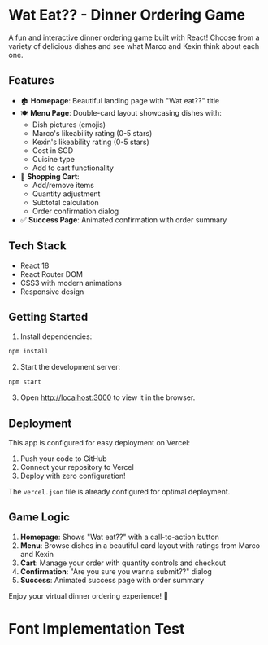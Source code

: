 # Wat Eat?? - Dinner Ordering Game

A fun and interactive dinner ordering game built with React! Choose from a variety of delicious dishes and see what Marco and Kexin think about each one.

## Features

- 🏠 **Homepage**: Beautiful landing page with "Wat eat??" title
- 🍽️ **Menu Page**: Double-card layout showcasing dishes with:
  - Dish pictures (emojis)
  - Marco's likeability rating (0-5 stars)
  - Kexin's likeability rating (0-5 stars)
  - Cost in SGD
  - Cuisine type
  - Add to cart functionality
- 🛒 **Shopping Cart**: 
  - Add/remove items
  - Quantity adjustment
  - Subtotal calculation
  - Order confirmation dialog
- ✅ **Success Page**: Animated confirmation with order summary

## Tech Stack

- React 18
- React Router DOM
- CSS3 with modern animations
- Responsive design

## Getting Started

1. Install dependencies:
```bash
npm install
```

2. Start the development server:
```bash
npm start
```

3. Open [http://localhost:3000](http://localhost:3000) to view it in the browser.

## Deployment

This app is configured for easy deployment on Vercel:

1. Push your code to GitHub
2. Connect your repository to Vercel
3. Deploy with zero configuration!

The `vercel.json` file is already configured for optimal deployment.

## Game Logic

1. **Homepage**: Shows "Wat eat??" with a call-to-action button
2. **Menu**: Browse dishes in a beautiful card layout with ratings from Marco and Kexin
3. **Cart**: Manage your order with quantity controls and checkout
4. **Confirmation**: "Are you sure you wanna submit??" dialog
5. **Success**: Animated success page with order summary

Enjoy your virtual dinner ordering experience! 🎉
# Font Implementation Test
